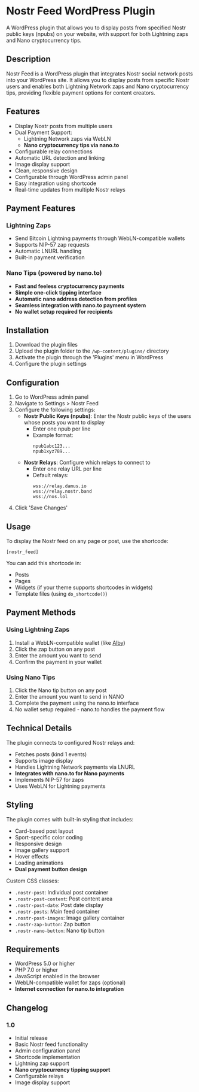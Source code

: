 # Nostr Feed WordPress Plugin

A WordPress plugin that allows you to display posts from specified Nostr public keys (npubs) on your website, with support for both Lightning zaps and Nano cryptocurrency tips.

## Description

Nostr Feed is a WordPress plugin that integrates Nostr social network posts into your WordPress site. It allows you to display posts from specific Nostr users and enables both Lightning Network zaps and Nano cryptocurrency tips, providing flexible payment options for content creators.

## Features

- Display Nostr posts from multiple users
- Dual Payment Support:
  - Lightning Network zaps via WebLN
  - **Nano cryptocurrency tips via nano.to**
- Configurable relay connections
- Automatic URL detection and linking
- Image display support
- Clean, responsive design
- Configurable through WordPress admin panel
- Easy integration using shortcode
- Real-time updates from multiple Nostr relays

## Payment Features

### Lightning Zaps
- Send Bitcoin Lightning payments through WebLN-compatible wallets
- Supports NIP-57 zap requests
- Automatic LNURL handling
- Built-in payment verification

### Nano Tips (powered by nano.to)
- **Fast and feeless cryptocurrency payments**
- **Simple one-click tipping interface**
- **Automatic nano address detection from profiles**
- **Seamless integration with nano.to payment system**
- **No wallet setup required for recipients**

## Installation

1. Download the plugin files
2. Upload the plugin folder to the `/wp-content/plugins/` directory
3. Activate the plugin through the 'Plugins' menu in WordPress
4. Configure the plugin settings

## Configuration

1. Go to WordPress admin panel
2. Navigate to Settings > Nostr Feed
3. Configure the following settings:
   - **Nostr Public Keys (npubs)**: Enter the Nostr public keys of the users whose posts you want to display
     - Enter one npub per line
     - Example format:
       ```
       npub1abc123...
       npub1xyz789...
       ```
   - **Nostr Relays**: Configure which relays to connect to
     - Enter one relay URL per line
     - Default relays:
       ```
       wss://relay.damus.io
       wss://relay.nostr.band
       wss://nos.lol
       ```
4. Click 'Save Changes'

## Usage

To display the Nostr feed on any page or post, use the shortcode:

```
[nostr_feed]
```

You can add this shortcode in:
- Posts
- Pages
- Widgets (if your theme supports shortcodes in widgets)
- Template files (using `do_shortcode()`)

## Payment Methods

### Using Lightning Zaps

1. Install a WebLN-compatible wallet (like [Alby](https://getalby.com))
2. Click the zap button on any post
3. Enter the amount you want to send
4. Confirm the payment in your wallet

### Using Nano Tips

1. Click the Nano tip button on any post
2. Enter the amount you want to send in NANO
3. Complete the payment using the nano.to interface
4. No wallet setup required - nano.to handles the payment flow

## Technical Details

The plugin connects to configured Nostr relays and:
- Fetches posts (kind 1 events)
- Supports image display
- Handles Lightning Network payments via LNURL
- **Integrates with nano.to for Nano payments**
- Implements NIP-57 for zaps
- Uses WebLN for Lightning payments

## Styling

The plugin comes with built-in styling that includes:
- Card-based post layout
- Sport-specific color coding
- Responsive design
- Image gallery support
- Hover effects
- Loading animations
- **Dual payment button design**

Custom CSS classes:
- `.nostr-post`: Individual post container
- `.nostr-post-content`: Post content area
- `.nostr-post-date`: Post date display
- `.nostr-posts`: Main feed container
- `.nostr-post-images`: Image gallery container
- `.nostr-zap-button`: Zap button
- `.nostr-nano-button`: Nano tip button

## Requirements

- WordPress 5.0 or higher
- PHP 7.0 or higher
- JavaScript enabled in the browser
- WebLN-compatible wallet for zaps (optional)
- **Internet connection for nano.to integration**

## Changelog

### 1.0
- Initial release
- Basic Nostr feed functionality
- Admin configuration panel
- Shortcode implementation
- Lightning zap support
- **Nano cryptocurrency tipping support**
- Configurable relays
- Image display support
